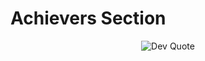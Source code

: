 # Achievers Section
<p align="center">
  <img src="https://quotes-github-readme.vercel.app/api?type=horizontal&theme=radical" alt="Dev Quote" />
</p>
